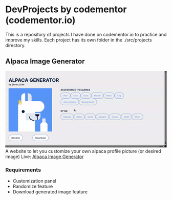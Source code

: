 # DevProjects by codementor (codementor.io)

This is a repository of projects I have done on codementor.io to practice and improve my skills. Each project has its own folder in the ./src/projects directory.

## Alpaca Image Generator
![Alpaca Image Generator](./public/alpaca-img-gen.gif)
A website to let you customize your own alpaca profile picture (or desired image)
Live: [Alpaca Image Generator](https//:dev-projects-nine.vercel.app/alpaca-image-gen)

### Requirements
* Customization panel
* Randomize feature
* Download generated image feature